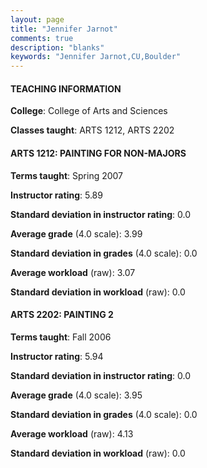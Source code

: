 ```yaml
---
layout: page
title: "Jennifer Jarnot" 
comments: true
description: "blanks"
keywords: "Jennifer Jarnot,CU,Boulder"
---
```

<head>
<script src="https://ajax.googleapis.com/ajax/libs/jquery/2.1.3/jquery.min.js"></script>
<script src="https://dl.dropboxusercontent.com/s/pc42nxpaw1ea4o9/highcharts.js?dl=0"></script>
<!-- <script src="../assets/js/highcharts.js"></script> -->
<style type="text/css">@font-face {
	font-family: "Bebas Neue";
	src: url(https://www.filehosting.org/file/details/544349/BebasNeue Regular.otf) format("opentype");
	}
	h1.Bebas { 
		font-family: "Bebas Neue", Verdana, Tahoma;
	}
</style>
</head>
	   
#### TEACHING INFORMATION

**College**: College of Arts and Sciences

**Classes taught**: ARTS 1212, ARTS 2202

#### ARTS 1212: PAINTING FOR NON-MAJORS

**Terms taught**: Spring 2007

**Instructor rating**: 5.89

**Standard deviation in instructor rating**: 0.0

**Average grade** (4.0 scale): 3.99

**Standard deviation in grades** (4.0 scale): 0.0

**Average workload** (raw): 3.07

**Standard deviation in workload** (raw): 0.0

#### ARTS 2202: PAINTING 2

**Terms taught**: Fall 2006

**Instructor rating**: 5.94

**Standard deviation in instructor rating**: 0.0

**Average grade** (4.0 scale): 3.95

**Standard deviation in grades** (4.0 scale): 0.0

**Average workload** (raw): 4.13

**Standard deviation in workload** (raw): 0.0

